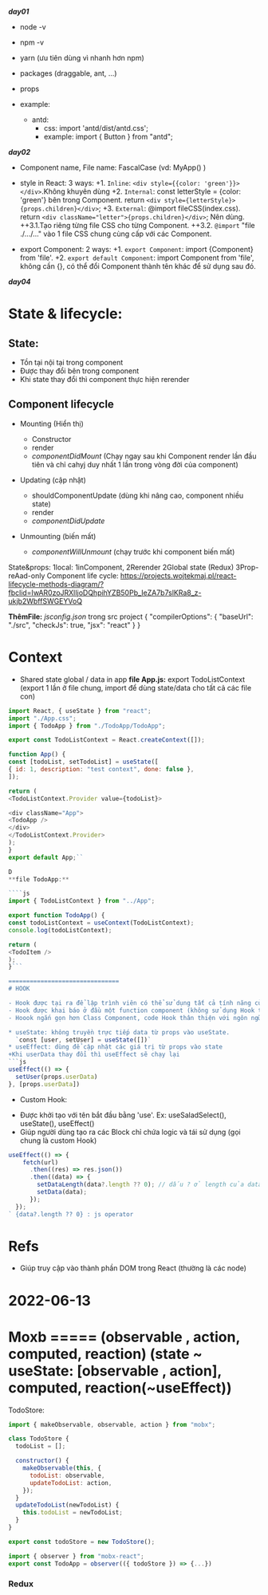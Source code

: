 **_day01_**

- node -v
- npm -v
- yarn (ưu tiên dùng vì nhanh hơn npm)
- packages (draggable, ant, ...)
- props

- example:
  - antd:
    - css: import 'antd/dist/antd.css';
    - example: import { Button } from "antd";

**_day02_**

- Component name, File name: FascalCase (vd: MyApp() )

- style in React: 3 ways:
  +1. `Inline`: `<div style={{color: 'green'}}></div>`.Không khuyên dùng
  +2. `Internal`: const letterStyle = {color: 'green'} bên trong Component. return `<div style={letterStyle}>{props.children}</div>`;
  +3. `External`: @import fileCSS(index.css). return `<div className="letter">{props.children}</div>`; Nên dùng.
  ++3.1.Tạo riêng từng file CSS cho từng Component.
  ++3.2. `@import` "file ./.../..." vào 1 file CSS chung cùng cấp với các Component.

- export Component: 2 ways:
  +1. `export Component`: import {Component} from 'file'.
  +2. `export default Component`: import Component from 'file', không cần {}, có thể đổi Component thành tên khác để sử dụng sau đó.

**_day04_**

# State & lifecycle:

## State:

- Tồn tại nội tại trong component
- Được thay đổi bên trong component
- Khi state thay đổi thì component thực hiện rerender

## Component lifecycle

- Mounting (Hiển thị)

  - Constructor
  - render
  - _componentDidMount_ (Chạy ngay sau khi Component render lần đầu tiên và chỉ cahyj duy nhất 1 lần trong vòng đời của component)

- Updating (cập nhật)

  - shouldComponentUpdate (dùng khi nâng cao, component nhiều state)
  - render
  - _componentDidUpdate_

- Unmounting (biến mất)
  - _componentWillUnmount_ (chạy trước khi component biến mất)

State&props: 1local: 1inComponent, 2Rerender
2Global state (Redux)
3Prop-reAad-only
Component life cycle:
https://projects.wojtekmaj.pl/react-lifecycle-methods-diagram/?fbclid=IwAR0zoJRXlIjoDQhpihYZB50Pb_IeZA7b7slKRa8_z-ukjb2WbffSWGEYVoQ

**ThêmFile:**
_jsconfig.json_ trong src project
{
"compilerOptions": {
"baseUrl": "./src",
"checkJs": true,
"jsx": "react"
}
}

# Context

- Shared state global / data in app
  **file App.js:** export TodoListContext (export 1 lần ở file chung, import để dùng state/data cho tất cả các file con)

`````js
import React, { useState } from "react";
import "./App.css";
import { TodoApp } from "./TodoApp/TodoApp";

export const TodoListContext = React.createContext([]);

function App() {
const [todoList, setTodoList] = useState([
{ id: 1, description: "test context", done: false },
]);

return (
<TodoListContext.Provider value={todoList}>

<div className="App">
<TodoApp />
</div>
</TodoListContext.Provider>
);
}
export default App;``

D
**file TodoApp:**

````js
import { TodoListContext } from "../App";

export function TodoApp() {
const todoListContext = useContext(TodoListContext);
console.log(todoListContext);

return (
<TodoItem />
);
}```

===============================
# HOOK

- Hook được tại ra để lập trình viên có thể sử dụng tất cả tính năng của ReactJS mà không cần sử dụng đến Claas Component.
- Hook được khai báo ở đầu một function component (không sử dụng Hook trong Class Component)
- Hoook ngắn gọn hơn Class Component, code Hook thân thiện với ngôn ngữ con người

* useState: không truyền trực tiếp data từ props vào useState.
  `const [user, setUser] = useState([])`
* useEffect: dùng để cập nhật các giá trị từ props vào state
+Khi userData thay đổi thì useEffect sẽ chạy lại
```js
useEffect(() => {
  setUser(props.userData)
}, [props.userData])
`````

- Custom Hook:

* Được khởi tạo với tên bắt đầu bằng 'use'. Ex: useSaladSelect(), useState(), useEffect()
* Giúp người dùng tạo ra các Block chỉ chứa logic và tái sử dụng (gọi chung là custom Hook)

```js
useEffect(() => {
    fetch(url)
      .then((res) => res.json())
      .then((data) => {
        setDataLength(data?.length ?? 0); // dấu ? ở length của data: trường hợp data server trả về rỗng, thì dấu ? để đưa length data về null, null => trả về 0
        setData(data);
      });
  });
` {data?.length ?? 0} : js operator
```

# Refs

- Giúp truy cập vào thành phần DOM trong React (thường là các node)

# 2022-06-13

# Moxb ===== (observable , action, computed, reaction) (state ~ useState: [observable , action], computed, reaction(~useEffect))

TodoStore:

```js
import { makeObservable, observable, action } from "mobx";

class TodoStore {
  todoList = [];

  constructor() {
    makeObservable(this, {
      todoList: observable,
      updateTodoList: action,
    });
  }
  updateTodoList(newTodoList) {
    this.todoList = newTodoList;
  }
}

export const todoStore = new TodoStore();
```

```js
import { observer } from "mobx-react";
export const TodoApp = observer(({ todoStore }) => {...})
```

### Redux
